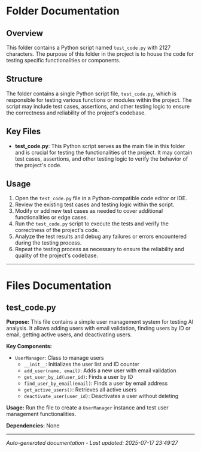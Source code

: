 # Folder Documentation

## Overview
This folder contains a Python script named `test_code.py` with 2127 characters. The purpose of this folder in the project is to house the code for testing specific functionalities or components.

## Structure
The folder contains a single Python script file, `test_code.py`, which is responsible for testing various functions or modules within the project. The script may include test cases, assertions, and other testing logic to ensure the correctness and reliability of the project's codebase.

## Key Files
- **test_code.py**: This Python script serves as the main file in this folder and is crucial for testing the functionalities of the project. It may contain test cases, assertions, and other testing logic to verify the behavior of the project's code.

## Usage
1. Open the `test_code.py` file in a Python-compatible code editor or IDE.
2. Review the existing test cases and testing logic within the script.
3. Modify or add new test cases as needed to cover additional functionalities or edge cases.
4. Run the `test_code.py` script to execute the tests and verify the correctness of the project's code.
5. Analyze the test results and debug any failures or errors encountered during the testing process.
6. Repeat the testing process as necessary to ensure the reliability and quality of the project's codebase.

---

# Files Documentation

## test_code.py

**Purpose:** This file contains a simple user management system for testing AI analysis. It allows adding users with email validation, finding users by ID or email, getting active users, and deactivating users.

**Key Components:**
- `UserManager`: Class to manage users
  - `__init__`: Initializes the user list and ID counter
  - `add_user(name, email)`: Adds a new user with email validation
  - `get_user_by_id(user_id)`: Finds a user by ID
  - `find_user_by_email(email)`: Finds a user by email address
  - `get_active_users()`: Retrieves all active users
  - `deactivate_user(user_id)`: Deactivates a user without deleting

**Usage:** Run the file to create a `UserManager` instance and test user management functionalities.

**Dependencies:** None

---
*Auto-generated documentation - Last updated: 2025-07-17 23:49:27*
